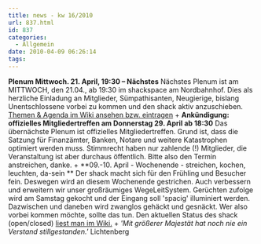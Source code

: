 ```yaml
---
title: news - kw 16/2010
url: 837.html
id: 837
categories:
  - Allgemein
date: 2010-04-09 06:26:14
tags:
---
```


**Plenum Mittwoch. 21\. April, 19:30 – Nächstes**
Nächstes Plenum ist am MITTWOCH, den 21.04., ab 19:30 im shackspace am Nordbahnhof. Dies als herzliche Einladung an Mitglieder, Sümpathisanten, Neugierige, bislang Unentschlossene vorbei zu kommen und den shack aktiv anzuschieben.
[Themen &amp; Agenda im  Wiki ansehen bzw. eintragen](../wiki/doku.php?id=plenum100421)
+
**Ankündigung: offizielles Mitgliedertreffen am Donnerstag 29\. April ab 18:30**
Das übernächste Plenum ist offizielles Mitgliedertreffen. Grund ist, dass die Satzung für Finanzämter, Banken, Notare und weitere Katastrophen optimiert werden muss. Stimmrecht haben nur zahlende (!) Mitglieder, die Veranstaltung ist aber durchaus öffentlich.
Bitte also den Termin anstreichen, danke.
+
**09.-10\. April - Wochenende -  streichen, kochen, leuchten, da-sein **
Der shack macht sich für den Frühling und Besucher fein. Deswegen wird an diesem Wochenende gestrichen. Auch verbessern und erweitern wir unser großräumiges WegeLeitSystem. Gerüchten zufolge wird am Samstag gekocht und  der Eingang soll 'spacig' illuminiert werden. Dazwischen und daneben wird zwanglos gehäckt und gesnäckt.
Wer also vorbei kommen möchte, sollte das tun.
Den aktuellen Status des shack (open/closed) [liest man im Wiki.](https://blog.shackspace.de/wiki/doku.php)
+
_'Mit größerer Majestät hat noch nie ein Verstand stillgestanden.'_
Lichtenberg
